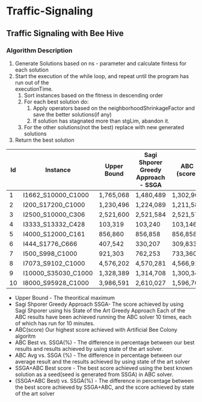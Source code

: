 # Traffic-Signaling
## Traffic Signaling with Bee Hive
### Algorithm Description

1. Generate Solutions based on ns - parameter and calculate fintess for each solution
2. Start the execution of the while loop, and repeat until the program has run out of the  
    executionTime.
   1. Sort instances based on the fitness in descending order
   2. For each best solution do:
       1. Apply operators based on the neighborhoodShrinkageFactor and save the better solutions(if any)
       2. If solution has stagnated more than stgLim, abandon it.
   3. For the other solutions(not the best) replace with new generated solutions
3. Return the best solution

| Id | Instance | Upper Bound | Sagi Shporer Greedy Approach - SSGA | ABC (score) | ABC Best vs. SSGA (%) | ABC Avg vs. SSGA (%) | (SSGA+ABC Best) | (SSGA+ABC Best) vs. SSGA (%) |
|----|----------|-------------|-----------------------------------|-------------|-----------------------|----------------------|-------------------------------|-----------------------------|
|1|I1662_S10000_C1000| 1,765,068|	1,480,489| 1,302,966| 11.99| 12.13|	1,480,489|	0.000|
|2|I200_S17200_C1000|	1,230,496| 1,224,089| 1,211,581| 1.02| 1.04| 1,224,089|	0.000|
|3|I2500_S10000_C306|	2,521,600| 2,521,584| 2,521,573| 0.0004| 0.0005| 2,521,584|	0.000|
|4|I3333_S13332_C428|	103,319| 103,240| 103,146|	0.0910|	0.0986|	103,241| -0.001|
|5|I4000_S12000_C161|	856,860| 856,858| 856,858|	0.0000|	0.0001|	856,858| 0.000|
|6|I444_S1776_C666| 407,542| 330,207|	309,833| 6.1701| 6.6939| 330,823| -0.187|
|7|I500_S998_C1000| 921,303| 762,253|	733,360| 3.7905| 4.1536| 762,253| 0.000|	
|8|I7073_S9102_C1000| 4,576,202| 4,570,281| 4,566,911| 0.0737| 0.0750| 4,570,281|	0.000|
|9|I10000_S35030_C1000| 1,328,389| 1,314,708|	1,300,348| 1.0923| 1.1063| 1,314,708|	0.000|
|10|I8000_S95928_C1000| 3,986,591|	2,610,027| 1,596,701| 38.8243| 38.9953| 2,610,027|0.000|

- Upper Bound - The theoritical maximum
- Sagi Shporer Greedy Approach SSGA- The score achieved by using Sagi Shporer using his State of the Art Greedy Approach
Each of the ABC results have been achieved running the ABC solver 10 times, each of which has run for 10 minutes.
- ABC(score) Our highest score achieved with Artificial Bee Colony algoritm
- ABC Best vs. SSGA(%) - The difference in percentage between our best results and results achieved by using state of the art solver.
- ABC Avg vs. SSGA (%) - The difference in percentage between our average result and the results achieved by using state of the art solver
- SSGA+ABC Best score - The best score achieved using the best known solution as a seed(seed is generated from SSGA) in ABC solver.
- (SSGA+ABC Best) vs. SSGA(%) - The difference in percentage between the best score achieved by SSGA+ABC, and the score achieved by state of the art solver
